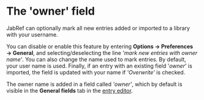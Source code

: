 # The 'owner' field

JabRef can optionally mark all new entries added or imported to a library with your username.

You can disable or enable this feature by entering **Options → Preferences → General**, and selecting/deselecting the line _'mark new entries with owner name'_. You can also change the name used to mark entries. By default, your user name is used. Finally, if an entry with an existing field '_owner_' is imported, the field is updated with your name if _'Overwrite'_ is checked.

The owner name is added in a field called _'owner'_, which by default is visible in the **General fields** tab in the [entry editor](./).
